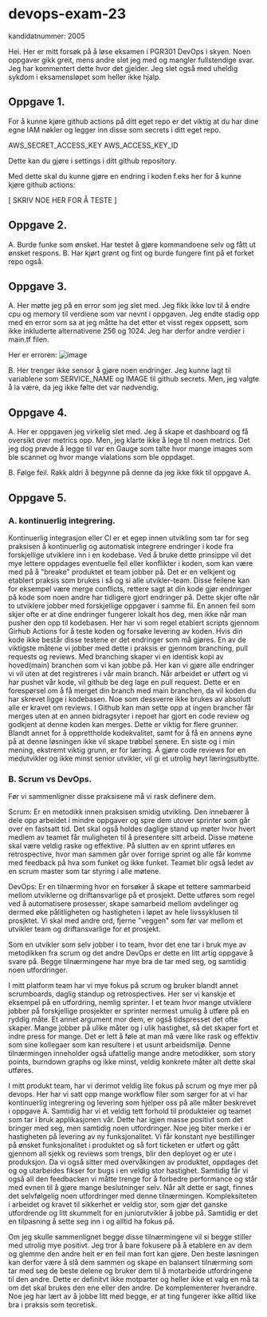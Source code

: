 # devops-exam-23

kandidatnummer: 2005

Hei. Her er mitt forsøk på å løse eksamen i PGR301 DevOps i skyen. Noen oppgaver gikk greit, mens andre slet jeg med og mangler fullstendige svar. Jeg har kommentert dette hvor det gjelder.
Jeg slet også med uheldig sykdom i eksamensløpet som heller ikke hjalp.

## Oppgave 1. 

For å kunne kjøre github actions på ditt eget repo er det viktig at du har dine egne IAM nøkler og legger inn disse som secrets  i ditt eget repo.

AWS_SECRET_ACCESS_KEY 
AWS_ACCESS_KEY_ID

Dette kan du gjøre i settings i ditt github repository.

Med dette skal du kunne gjøre en endring i koden f.eks her for å kunne kjøre github actions:

[ SKRIV NOE HER FOR Å TESTE ]

## Oppgave 2.

A. Burde funke som ønsket. Har testet å gjøre kommandoene selv og fått ut ønsket respons.
B. Har kjørt grønt og fint og burde fungere fint på et forket repo også.

## Oppgave 3.

A. Her møtte jeg på en error som jeg slet med. Jeg fikk ikke lov til å endre cpu og memory til verdiene som var nevnt i oppgaven. Jeg endte stadig opp med en error som sa at jeg måtte ha det etter et visst regex oppsett, som ikke inkluderte alternativene 256 og 1024. Jeg har derfor andre verdier i main.tf filen.

Her er erroren: 
![image](https://github.com/Frodsand/devops-exam-23/assets/94897200/94ec8b5d-6243-4765-97ed-cb656a202950)

B. Her trenger ikke sensor å gjøre noen endringer. Jeg kunne lagt til variablene som SERVICE_NAME og IMAGE til github secrets. Men, jeg valgte å la være, da jeg ikke følte det var nødvendig.

## Oppgave 4.

A. Her er oppgaven jeg virkelig slet med. Jeg å skape et dashboard og få oversikt over metrics opp. Men, jeg klarte ikke å lege til noen metrics. Det jeg dog prøvde å legge til var en Gauge som talte hvor mange images som ble scannet og hvor mange vialations som ble oppdaget.

B. Følge feil. Rakk aldri å begynne på denne da jeg ikke fikk til oppgave A.


## Oppgave 5.

### A. kontinuerlig integrering. 
Kontinuerlig integrasjon eller CI er et egep innen utvikling som tar for seg praksisen å kontinuerlig og automatisk integrere endringer i kode fra forskjellige utviklere inn i en kodebase. Ved å bruke dette prinsippe vil det mye lettere oppdages eventuelle feil eller konflikter i koden, som kan være med på å "breake" produktet et team jobber på. Det er en velkjent og etablert praksis som brukes i så og si alle utvikler-team. Disse feilene kan for eksempel være merge conflicts, rettere sagt at din kode gjør endringer på kode som noen andre har tidligere gjort endringer på. Dette skjer ofte når to utviklere jobber med forskjellige oppgaver i samme fil. En annen feil som skjer ofte er at dine endringer fungerer lokalt hos deg, men ikke når man pusher den opp til kodebasen. Her har vi som regel etablert scripts gjennom Girhub Actions for å teste koden og forsøke levering av koden. Hvis din kode ikke består disse testene er det endringer som må gjøres. En av de viktigste måtene vi jobber med dette i praksis er gjennom branching, pull requests og reviews. Med branching skaper vi en identisk kopi av hoved(main) branchen som vi kan jobbe på. Her kan vi gjøre alle endringer vi vil uten at det registreres i vår main branch. Når arbeidet er utført og vi har pushet vår kode, vil github be deg lage en pull request. Dette er en forespørsel om å få merget din branch med main branchen, da vil koden du har skrevet ligge i kodebasen. Noe som dessverre ikke brukes av absolutt alle er kravet om reviews. I Github kan man sette opp at ingen brancher får merges uten at en annen bidragsyter i repoet har gjort en code review og godkjent at denne koden kan merges. Dette er viktig for flere grunner. Blandt annet for å opprettholde kodekvalitet, samt for å få en annens øyne på at denne løsningen ikke vil skape trøbbel senere. En siste og i min mening, ekstremt viktig grunn, er for læring. Å gjøre code reviews for en medutvikler og ikke minst senior utvikler, vil gi et utrolig høyt læringsutbytte.

### B. Scrum vs DevOps. 
Før vi sammenligner disse praksisene må vi rask definere dem.

Scrum: Er en metodikk innen praksisen smidig utvikling. Den innebærer å dele opp arbeidet i mindre oppgaver og spre dem utover sprinter som går over en fastsatt tid. Det skal også holdes daglige stand up møter hvor hvert medlem av teamet får muligheten til å presentere sitt arbeid. Disse møtene skal være veldig raske og effektive. På slutten av en sprint utføres en retrospective, hvor man sammen går over forrige sprint og alle får komme med feedback på hva som funket og ikke funket. Teamet blir også ledet av en scrum master som tar styring i alle møtene.

DevOps: Er en tilnærming hvor en forsøker å skape et tettere sammarbeid mellom utviklerne og driftansvarlige på et prosjekt. Dette utføres som regel ved å automatisere prosesser, skape samarbeid mellom avdelinger og dermed øke pålitligheten og hastigheten i løpet av hele livssyklusen til prosjktet. Vi skal med andre ord, fjerne "veggen" som før var mellom et utvikler team og driftansvarlige for et prosjekt.

Som en utvikler som selv jobber i to team, hvor det ene tar i bruk mye av metodikken fra scrum og det andre DevOps er dette en litt artig oppgave å svare på. Begge tilnærmingene har mye bra de tar med seg, og samtidig noen utfordringer. 

I mitt platform team har vi mye fokus på scrum og bruker blandt annet scrumboards, daglig standup og retrospectives. Her ser vi kanskje et eksempel på en utfordring, nemlig sprinter. I et team hvor mange utviklere jobber på forskjellige prosjekter er sprinter nermest umulig å utføre på en ryddig måte. Et annet argument mor dem, er også tidspresset det ofte skaper. Mange jobber på ulike måter og i ulik hastighet, så det skaper fort et indre press for mange. Det er lett å føle at man må være like rask og effektiv som sine kollegaer som kan resultere i et usunt arbeidsmiljø. Denne tilnærmingen inneholder også ufattelig mange andre metodikker, som story points, burndown graphs og ikke minst, veldig konkrete måter alt dette skal utføres. 

I mitt produkt team, har vi derimot veldig lite fokus på scrum og mye mer på devops. Her har vi satt opp mange workflow filer som sørger for at vi har kontinuerlig integrering og levering som hjelper oss på alle måter beskrevet i oppgave A. Samtidig har vi et veldig tett forhold til produkteier og teamet som tar i bruk applikasjonen vår. Dette har igjen masse positivt som det bringer med seg, men samtidig noen utfordringer. Noe jeg biter merke i er hastigheten på levering av ny funksjonalitet. Vi får konstant nye bestillinger på ønsket funksjonalitet i produktet og så fort ticketen er utført og gått gjennom all sjekk og reviews som trengs, blir den deployet og er ute i produksjon. Da vi også sitter med overvåkingen av produktet, oppdages det og og utarbeides fikser for bugs i en veldig stor hastighet. Samtidig får vi også all den feedbacken vi måtte trenge for å forbedre performance og står med evnen til å gjøre mange beslutninger selv. Når alt dette er sagt, finnes det selvfølgelig noen utfordringer med denne tilnærmingen. Kompleksiteten i arbeidet og kravet til sikkerhet er veldig stor, som gjør det ganske utfordrende og litt skummelt for en juniorutvikler å jobbe på. Samtidig er det en tilpasning å sette seg inn i og alltid ha fokus på. 

Om jeg skulle sammenlignet begge disse tilnærmingene vil si begge stiller med utrolig mye positivt. Jeg tror å bare fokusere på å etablere en av dem og glemme den andre helt er en feil man fort kan gjøre. Den beste løsningen kan derfor være å slå dem sammen og skape en balansert tilnærming som tar med seg de beste delene og bruker dem til å motarbeide utfordringene til den andre. Dette er definitvt ikke motparter og heller ikke et valg en må ta om det skal brukes den ene eller den andre. De komplementerer hverandre. Noe jeg har lært av å jobbe litt med begge, er at ting fungerer ikke alltid like bra i praksis som teoretisk.
